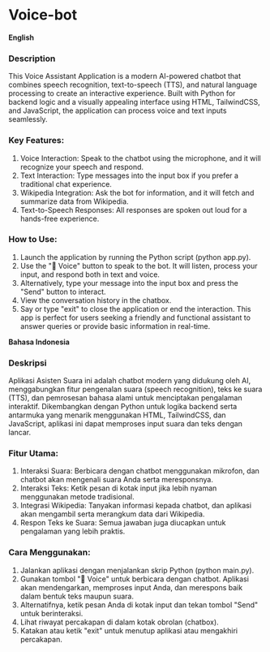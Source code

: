 # Voice-bot

**English**

### Description
This Voice Assistant Application is a modern AI-powered chatbot that combines speech recognition, text-to-speech (TTS), and natural language processing to create an interactive experience. Built with Python for backend logic and a visually appealing interface using HTML, TailwindCSS, and JavaScript, the application can process voice and text inputs seamlessly.

### Key Features:

1. Voice Interaction: Speak to the chatbot using the microphone, and it will recognize your speech and respond.
2. Text Interaction: Type messages into the input box if you prefer a traditional chat experience.
3. Wikipedia Integration: Ask the bot for information, and it will fetch and summarize data from Wikipedia.
4. Text-to-Speech Responses: All responses are spoken out loud for a hands-free experience.

### How to Use:

1. Launch the application by running the Python script (python app.py).
2. Use the "🎤 Voice" button to speak to the bot. It will listen, process your input, and respond both in text and voice.
3. Alternatively, type your message into the input box and press the "Send" button to interact.
4. View the conversation history in the chatbox.
5. Say or type "exit" to close the application or end the interaction.
This app is perfect for users seeking a friendly and functional assistant to answer queries or provide basic information in real-time.

**Bahasa Indonesia**

### Deskripsi

Aplikasi Asisten Suara ini adalah chatbot modern yang didukung oleh AI, menggabungkan fitur pengenalan suara (speech recognition), teks ke suara (TTS), dan pemrosesan bahasa alami untuk menciptakan pengalaman interaktif. Dikembangkan dengan Python untuk logika backend serta antarmuka yang menarik menggunakan HTML, TailwindCSS, dan JavaScript, aplikasi ini dapat memproses input suara dan teks dengan lancar.

### Fitur Utama:

1. Interaksi Suara: Berbicara dengan chatbot menggunakan mikrofon, dan chatbot akan mengenali suara Anda serta meresponsnya.
2. Interaksi Teks: Ketik pesan di kotak input jika lebih nyaman menggunakan metode tradisional.
3. Integrasi Wikipedia: Tanyakan informasi kepada chatbot, dan aplikasi akan mengambil serta merangkum data dari Wikipedia.
4. Respon Teks ke Suara: Semua jawaban juga diucapkan untuk pengalaman yang lebih praktis.

### Cara Menggunakan:

1. Jalankan aplikasi dengan menjalankan skrip Python (python main.py).
2. Gunakan tombol "🎤 Voice" untuk berbicara dengan chatbot. Aplikasi akan mendengarkan, memproses input Anda, dan merespons baik dalam bentuk teks maupun suara.
3. Alternatifnya, ketik pesan Anda di kotak input dan tekan tombol "Send" untuk berinteraksi.
4. Lihat riwayat percakapan di dalam kotak obrolan (chatbox).
5. Katakan atau ketik "exit" untuk menutup aplikasi atau mengakhiri percakapan.
